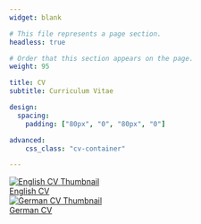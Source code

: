 ```yaml
---
widget: blank

# This file represents a page section.
headless: true

# Order that this section appears on the page.
weight: 95

title: CV
subtitle: Curriculum Vitae

design:
  spacing:
    padding: ["80px", "0", "80px", "0"]

advanced:
    css_class: "cv-container"

---
```


<div class="cv-thumbnail-container">
    <a href="cv/carle_en.pdf" target="_blank">
        <img src="cv/thumbnail_en.jpg" alt="English CV Thumbnail" class="cv-thumbnail-image">
        <div class="cv-thumbnail-overlay"></div>
        <div class="cv-thumbnail-text">English CV</div>
    </a>
</div>

<div class="cv-thumbnail-container">
    <a href="cv/carle_de.pdf" target="_blank">
        <img src="cv/thumbnail_de.jpg" alt="German CV Thumbnail" class="cv-thumbnail-image">
        <div class="cv-thumbnail-overlay"></div>
        <div class="cv-thumbnail-text">German CV</div>
    </a>
</div>
